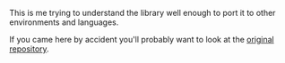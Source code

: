 
This is me trying to understand the library well enough to port it to other environments and languages.

If you came here by accident you'll probably want to look at the [original repository](https://github.com/microsoft/vs-threading).
